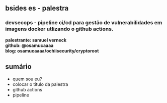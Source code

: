 ## bsides es - palestra
### devsecops - pipeline ci/cd para gestão de vulnerabilidades em imagens docker utlizando o github actions.

<b>palestrante: samuel verneck</b>
</br>
<b>github: @osamucaaaa</b>
</br>
<b>blog: osamucaaaa/ochiisecurity/cryptoroot</b>

## sumário

- quem sou eu?
- colocar o título da palestra
- github actions
- pipeline

